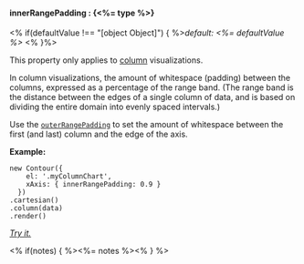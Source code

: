 #### **innerRangePadding** : {<%= type %>}

<% if(defaultValue !== "[object Object]") { %>*default: <%= defaultValue %>* <% }%>

This property only applies to [column](#column) visualizations. 

In column visualizations, the amount of whitespace (padding) between the columns, expressed as a percentage of the range band. (The range band is the distance between the edges of a single column of data, and is based on dividing the entire domain into evenly spaced intervals.)

Use the [`outerRangePadding`](#config_config.xAxis.outerRangePadding) to set the amount of whitespace between the first (and last) column and the edge of the axis.

**Example:**

    new Contour({
        el: '.myColumnChart',
        xAxis: { innerRangePadding: 0.9 }
      })
    .cartesian()
    .column(data)
    .render()

*[Try it.](<%= jsFiddleLink %>)*

<% if(notes) { %><%= notes %><% } %>

